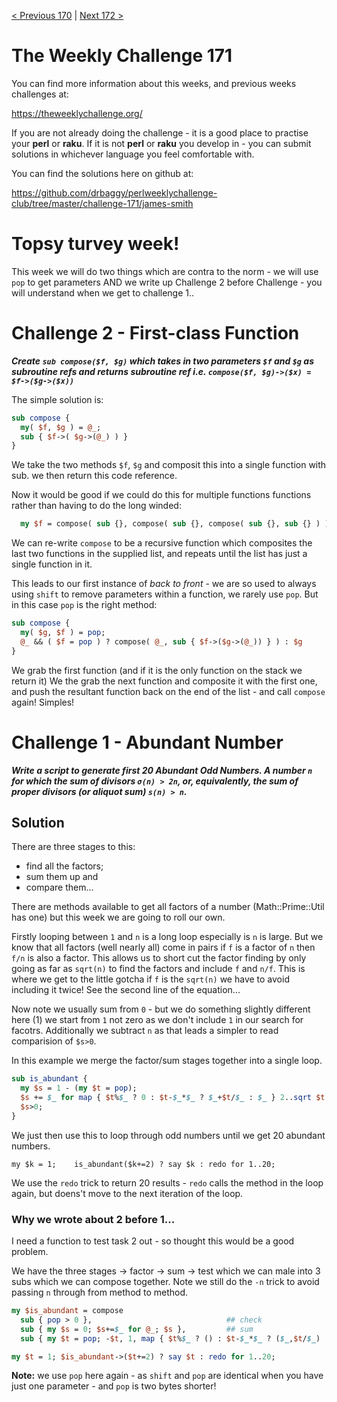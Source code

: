 [< Previous 170](https://github.com/drbaggy/perlweeklychallenge-club/tree/master/challenge-170/james-smith) |
[Next 172 >](https://github.com/drbaggy/perlweeklychallenge-club/tree/master/challenge-172/james-smith)

# The Weekly Challenge 171

You can find more information about this weeks, and previous weeks challenges at:

  https://theweeklychallenge.org/

If you are not already doing the challenge - it is a good place to practise your
**perl** or **raku**. If it is not **perl** or **raku** you develop in - you can
submit solutions in whichever language you feel comfortable with.

You can find the solutions here on github at:

https://github.com/drbaggy/perlweeklychallenge-club/tree/master/challenge-171/james-smith

# Topsy turvey week!

This week we will do two things which are contra to the norm - we will use `pop` to get parameters AND we write up Challenge 2 before Challenge - you will understand when we get to challenge 1..

# Challenge 2 - First-class Function
***Create `sub compose($f, $g)` which takes in two parameters `$f` and `$g` as subroutine refs and returns subroutine ref i.e. `compose($f, $g)->($x) = $f->($g->($x))`***

The simple solution is:

```perl
sub compose {
  my( $f, $g ) = @_;
  sub { $f->( $g->(@_) ) }
}
```

We take the two methods `$f`, `$g` and composit this into a single function with sub. we then return this code reference.

Now it would be good if we could do this for multiple functions functions rather than having to do the long winded:

```perl
  my $f = compose( sub {}, compose( sub {}, compose( sub {}, sub {} ) ) );
```

We can re-write `compose` to be a recursive function which composites the last two functions in the supplied list, and repeats until the list has just a single function in it.

This leads to our first instance of *back to front* - we are so used to always using `shift` to remove parameters within a function, we rarely use `pop`. But in this case `pop` is the right method:

```perl
sub compose {
  my( $g, $f ) = pop;
  @_ && ( $f = pop ) ? compose( @_, sub { $f->($g->(@_)) } ) : $g
}
```

We grab the first function (and if it is the only function on the stack we return it) We the grab the next function and composite it with the first one, and push the resultant function back on the end of the list - and call `compose` again! Simples!

# Challenge 1 - Abundant Number

***Write a script to generate first 20 Abundant Odd Numbers. A number `n` for which the sum of divisors `σ(n) > 2n`, or, equivalently, the sum of proper divisors (or aliquot sum) `s(n) > n`.***

## Solution

There are three stages to this:
  * find all the factors;
  * sum them up and
  * compare them...

There are methods available to get all factors of a number (Math::Prime::Util has one) but this week we are going to roll our own.

Firstly looping between `1` and `n` is a long loop especially is `n` is large. But we know that all factors (well nearly all) come in pairs if `f` is a factor of `n` then `f/n` is also a factor. This allows us to short cut the factor finding by only going as far as `sqrt(n)` to find the factors and include `f` and `n/f`. This is where we get to the little gotcha if `f` is the `sqrt(n)` we have to avoid including it twice! See the second line of the equation...

Now note we usually sum from `0` - but we do something slightly different here (1) we start from `1` not zero as we don't include `1` in our search for facotrs. Additionally we subtract `n` as that leads a simpler to read comparision of `$s>0`.

In this example we merge the factor/sum stages together into a single loop.

```perl
sub is_abundant {
  my $s = 1 - (my $t = pop);
  $s += $_ for map { $t%$_ ? 0 : $t-$_*$_ ? $_+$t/$_ : $_ } 2..sqrt $t;
  $s>0;
}
```
We just then use this to loop through odd numbers until we get 20 abundant numbers.

```
my $k = 1;    is_abundant($k+=2) ? say $k : redo for 1..20;
```

We use the `redo` trick to return 20 results - `redo` calls the method in the loop again, but doens't move to the next iteration of the loop.

### Why we wrote about 2 before 1...

I need a function to test task 2 out - so thought this would be a good problem.

We have the three stages -> factor -> sum -> test which we can male into 3 subs which we can compose together. Note we still do the `-n` trick to avoid passing `n` through from method to method.

```perl
my $is_abundant = compose
  sub { pop > 0 },                              ## check
  sub { my $s = 0; $s+=$_ for @_; $s },         ## sum
  sub { my $t = pop; -$t, 1, map { $t%$_ ? () : $t-$_*$_ ? ($_,$t/$_) : $_ } 2..sqrt $t }; ## factor

my $t = 1; $is_abundant->($t+=2) ? say $t : redo for 1..20;
```

**Note:** we use `pop` here again - as `shift` and `pop` are identical when you have just one parameter - and `pop` is two bytes shorter!
